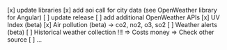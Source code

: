 [x] update libraries
[x] add aoi call for city data (see OpenWeather library for Angular)
[ ] update release
[ ] add additional OpenWeather APIs
    [x] UV Index (beta)
    [x] Air pollution (beta) -> co2, no2, o3, so2
    [ ] Weather alerts (beta)
    [ ] Historical weather collection !!! => Costs money => Check other source
    [ ] ...